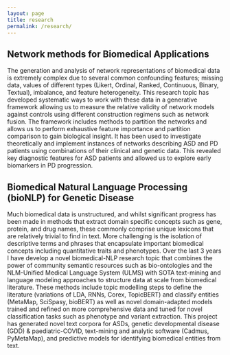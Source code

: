 ```yaml
---
layout: page
title: research
permalink: /research/
---
```


## Network methods for Biomedical Applications
The generation and analysis of network representations of biomedical data is extremely complex due to several common confounding features; missing data, values of different types (Likert, Ordinal, Ranked, Continuous, Binary, Textual), imbalance, and feature heterogeneity. This research topic has developed systematic ways to work with these data in a generative framework allowing us to measure the relative validity of network models against controls using different construction regimens such as network fusion. The framework includes methods to partition the networks and allows us to perform exhaustive feature importance and partition comparison to gain biological insight. It has been used to investigate theoretically and implement instances of networks describing ASD and PD patients using combinations of their clinical and genetic data. This revealed key diagnostic features for ASD patients and allowed us to explore early biomarkers in PD progression.

## Biomedical Natural Language Processing (bioNLP) for Genetic Disease
Much biomedical data is unstructured, and whilst significant progress has been made in methods that extract domain specific concepts such as gene, protein, and drug names, these commonly comprise unique lexicons that are relatively trivial to find in text. More challenging is the isolation of descriptive terms and phrases that encapsulate important biomedical concepts including quantitative traits and phenotypes. Over the last 3 years I have develop a novel biomedical-NLP research topic that combines the power of community semantic resources such as bio-ontologies and the NLM-Unified Medical Language System (ULMS) with SOTA text-mining and language modeling approaches to structure data at scale from biomedical literature. These methods include topic modelling steps to define the literature (variations of LDA, RNNs, Corex, TopicBERT) and classify entities (MetaMap, SciSpasy, bioBERT) as well as novel domain-adapted models trained and refined on more comprehensive data and tuned for novel classification tasks such as phenotype and variant extraction. This project has generated novel text corpora for ASDs, genetic developmental disease (GDD) & paediatric-COVID, text-mining and analytic software (Cadmus, PyMetaMap), and predictive models for identifying biomedical entities from text.
 
